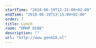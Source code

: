 ```yaml
---
startTime: "2018-06-19T12:15:00+02:00"
endTime: "2018-06-19T13:15:00+02:00"
order: 7
title: Lunch
room: "OMHP D108"
description: ""
url: "http://www.genm18.nl"
---
```

